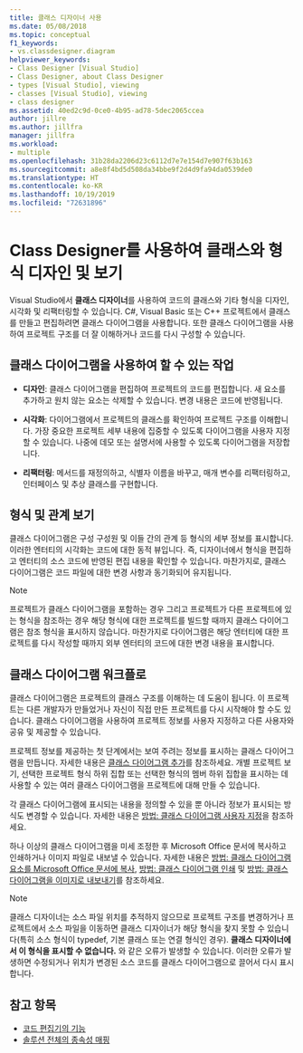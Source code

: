 ```yaml
---
title: 클래스 디자이너 사용
ms.date: 05/08/2018
ms.topic: conceptual
f1_keywords:
- vs.classdesigner.diagram
helpviewer_keywords:
- Class Designer [Visual Studio]
- Class Designer, about Class Designer
- types [Visual Studio], viewing
- classes [Visual Studio], viewing
- class designer
ms.assetid: 40ed2c9d-0ce0-4b95-ad78-5dec2065ccea
author: jillre
ms.author: jillfra
manager: jillfra
ms.workload:
- multiple
ms.openlocfilehash: 31b28da2206d23c6112d7e7e154d7e907f63b163
ms.sourcegitcommit: a8e8f4bd5d508da34bbe9f2d4d9fa94da0539de0
ms.translationtype: HT
ms.contentlocale: ko-KR
ms.lasthandoff: 10/19/2019
ms.locfileid: "72631896"
---
```

# <a name="design-and-view-classes-and-types-with-class-designer"></a>Class Designer를 사용하여 클래스와 형식 디자인 및 보기

Visual Studio에서 **클래스 디자이너**를 사용하여 코드의 클래스와 기타 형식을 디자인, 시각화 및 리팩터링할 수 있습니다. C#, Visual Basic 또는 C++ 프로젝트에서 클래스를 만들고 편집하려면 클래스 다이어그램을 사용합니다. 또한 클래스 다이어그램을 사용하여 프로젝트 구조를 더 잘 이해하거나 코드를 다시 구성할 수 있습니다.

## <a name="what-you-can-do-with-class-diagrams"></a>클래스 다이어그램을 사용하여 할 수 있는 작업

- **디자인**: 클래스 다이어그램을 편집하여 프로젝트의 코드를 편집합니다. 새 요소를 추가하고 원치 않는 요소는 삭제할 수 있습니다. 변경 내용은 코드에 반영됩니다.

- **시각화**: 다이어그램에서 프로젝트의 클래스를 확인하여 프로젝트 구조를 이해합니다. 가장 중요한 프로젝트 세부 내용에 집중할 수 있도록 다이어그램을 사용자 지정할 수 있습니다. 나중에 데모 또는 설명서에 사용할 수 있도록 다이어그램을 저장합니다.

- **리팩터링**: 메서드를 재정의하고, 식별자 이름을 바꾸고, 매개 변수를 리팩터링하고, 인터페이스 및 추상 클래스를 구현합니다.

## <a name="view-types-and-relationships"></a>형식 및 관계 보기

클래스 다이어그램은 구성 구성원 및 이들 간의 관계 등 형식의 세부 정보를 표시합니다. 이러한 엔터티의 시각화는 코드에 대한 동적 뷰입니다. 즉, 디자이너에서 형식을 편집하고 엔터티의 소스 코드에 반영된 편집 내용을 확인할 수 있습니다. 마찬가지로, 클래스 다이어그램은 코드 파일에 대한 변경 사항과 동기화되어 유지됩니다.

> [!NOTE]
> 프로젝트가 클래스 다이어그램을 포함하는 경우 그리고 프로젝트가 다른 프로젝트에 있는 형식을 참조하는 경우 해당 형식에 대한 프로젝트를 빌드할 때까지 클래스 다이어그램은 참조 형식을 표시하지 않습니다. 마찬가지로 다이어그램은 해당 엔터티에 대한 프로젝트를 다시 작성할 때까지 외부 엔터티의 코드에 대한 변경 내용을 표시합니다.

## <a name="class-diagram-workflow"></a>클래스 다이어그램 워크플로

클래스 다이어그램은 프로젝트의 클래스 구조를 이해하는 데 도움이 됩니다. 이 프로젝트는 다른 개발자가 만들었거나 자신이 직접 만든 프로젝트를 다시 시작해야 할 수도 있습니다. 클래스 다이어그램을 사용하여 프로젝트 정보를 사용자 지정하고 다른 사용자와 공유 및 제공할 수 있습니다.

프로젝트 정보를 제공하는 첫 단계에서는 보여 주려는 정보를 표시하는 클래스 다이어그램을 만듭니다. 자세한 내용은 [클래스 다이어그램 추가](how-to-add-class-diagrams-to-projects.md)를 참조하세요. 개별 프로젝트 보기, 선택한 프로젝트 형식 하위 집합 또는 선택한 형식의 멤버 하위 집합을 표시하는 데 사용할 수 있는 여러 클래스 다이어그램을 프로젝트에 대해 만들 수 있습니다.

각 클래스 다이어그램에 표시되는 내용을 정의할 수 있을 뿐 아니라 정보가 표시되는 방식도 변경할 수 있습니다. 자세한 내용은 [방법: 클래스 다이어그램 사용자 지정](how-to-customize-class-diagrams.md)을 참조하세요.

하나 이상의 클래스 다이어그램을 미세 조정한 후 Microsoft Office 문서에 복사하고 인쇄하거나 이미지 파일로 내보낼 수 있습니다. 자세한 내용은 [방법: 클래스 다이어그램 요소를 Microsoft Office 문서에 복사](how-to-copy-class-diagram-elements-to-a-microsoft-office-document.md), [방법: 클래스 다이어그램 인쇄](how-to-print-class-diagrams.md) 및 [방법: 클래스 다이어그램을 이미지로 내보내기](how-to-export-class-diagrams-as-images.md)를 참조하세요.

> [!NOTE]
> 클래스 디자이너는 소스 파일 위치를 추적하지 않으므로 프로젝트 구조를 변경하거나 프로젝트에서 소스 파일을 이동하면 클래스 디자이너가 해당 형식을 찾지 못할 수 있습니다(특히 소스 형식이 typedef, 기본 클래스 또는 연결 형식인 경우). **클래스 디자이너에서 이 형식을 표시할 수 없습니다.** 와 같은 오류가 발생할 수 있습니다. 이러한 오류가 발생하면 수정되거나 위치가 변경된 소스 코드를 클래스 다이어그램으로 끌어서 다시 표시합니다.

## <a name="see-also"></a>참고 항목

- [코드 편집기의 기능](../writing-code-in-the-code-and-text-editor.md)
- [솔루션 전체의 종속성 매핑](../../modeling/map-dependencies-across-your-solutions.md)